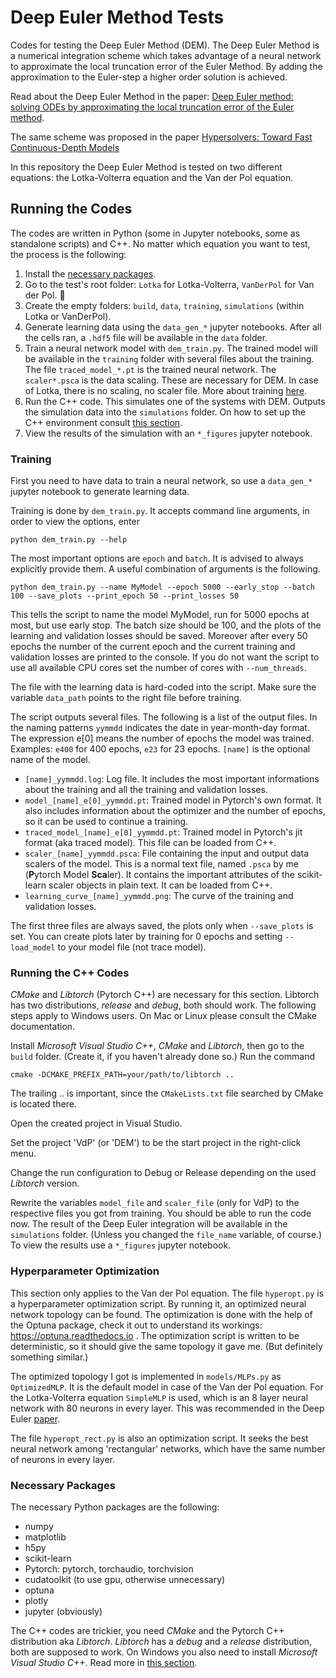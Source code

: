 # Deep Euler Method Tests
Codes for testing the Deep Euler Method (DEM). The Deep Euler Method is a numerical integration scheme which takes advantage of a neural network to approximate the local truncation error of the Euler Method. By adding the approximation to the Euler-step a higher order solution is achieved.

Read about the Deep Euler Method in the paper:
[Deep Euler method: solving ODEs by approximating the local truncation error of the Euler method](https://arxiv.org/abs/2003.09573).

The same scheme was proposed in the paper [Hypersolvers: Toward Fast Continuous-Depth Models](https://papers.nips.cc/paper/2020/hash/f1686b4badcf28d33ed632036c7ab0b8-Abstract.html)

In this repository the Deep Euler Method is tested on two different equations: the Lotka-Volterra equation and the Van der Pol equation. 

## Running the Codes

The codes are written in Python (some in Jupyter notebooks, some as standalone scripts) and C++. No matter which equation you want to test, the process is the following:
1. Install the [necessary packages](#necessary-packages).
1. Go to the test's root folder: `Lotka` for Lotka-Volterra, `VanDerPol` for Van der Pol. :slightly_smiling_face:
1. Create the empty folders: `build`, `data`, `training`, `simulations` (within Lotka or VanDerPol).
1. Generate learning data using the `data_gen_*` jupyter notebooks. After all the cells ran, a `.hdf5` file will be available in the `data` folder.
1. Train a neural network model with `dem_train.py`. The trained model will be available in the `training` folder with several files about the training. The file `traced_model_*.pt` is the trained neural network. The `scaler*.psca` is the data scaling. These are necessary for DEM. In case of Lotka, there is no scaling, no scaler file. More about training [here](#training).
1. Run the C++ code. This simulates one of the systems with DEM. Outputs the simulation data into the `simulations` folder. On how to set up the C++ environment consult [this section](#running-the-c-codes).
1. View the results of the simulation with an `*_figures` jupyter notebook.

### Training
First you need to have data to train a neural network, so use a `data_gen_*` jupyter notebook to generate learning data. 

Training is done by `dem_train.py`. It accepts command line arguments, in order to view the options, enter
```
python dem_train.py --help
```
The most important options are `epoch` and `batch`. It is advised to always explicitly provide them. A useful combination of arguments is the following.
```
python dem_train.py --name MyModel --epoch 5000 --early_stop --batch 100 --save_plots --print_epoch 50 --print_losses 50
```
This tells the script to name the model MyModel, run for 5000 epochs at most, but use early stop. The batch size should be 100, and the plots of the learning and validation losses should be saved. Moreover after every 50 epochs the number of the current epoch and the current training and validation losses are printed to the console. If you do not want the script to use all available CPU cores set the number of cores with `--num_threads`.

The file with the learning data is hard-coded into the script. Make sure the variable `data_path` points to the right file before training.

The script outputs several files. The following is a list of the output files. In the naming patterns `yymmdd` indicates the date in year-month-day format. The expression e[0] means the number of epochs the model was trained. Examples: `e400` for 400 epochs, `e23` for 23 epochs. `[name]` is the optional name of the model.
* `[name]_yymmdd.log`: Log file. It includes the most important informations about the training and all the training and validation losses.
* `model_[name]_e[0]_yymmdd.pt`: Trained model in Pytorch's own format. It also includes information about the optimizer and the number of epochs, so it can be used to continue a training.
* `traced_model_[name]_e[0]_yymmdd.pt`: Trained model in Pytorch's jit format (aka traced model). This file can be loaded from C++.
* `scaler_[name]_yymmdd.psca`: File containing the input and output data scalers of the model. This is a normal text file, named `.psca` by me (**P**ytorch Model **Sca**ler). It contains the important attributes of the scikit-learn scaler objects in plain text. It can be loaded from C++.
* `learning_curve_[name]_yymmdd.png`: The curve of the training and validation losses.

The first three files are always saved, the plots only when `--save_plots` is set. You can create plots later by training for 0 epochs and setting `--load_model` to your model file (not trace model).

### Running the C++ Codes
*CMake* and *Libtorch* (Pytorch C++) are necessary for this section. Libtorch has two distributions, *release* and *debug*, both should work. 
The following steps apply to Windows users. On Mac or Linux please consult the CMake documentation.

Install *Microsoft Visual Studio C++*, *CMake* and *Libtorch*, then go to the `build` folder. (Create it, if you haven't already done so.) 
Run the command 
```
cmake -DCMAKE_PREFIX_PATH=your/path/to/libtorch ..
```
The trailing .. is important, since the `CMakeLists.txt` file searched by CMake is located there. 

Open the created project in Visual Studio. 

Set the project 'VdP' (or 'DEM') to be the start project in the right-click menu. 

Change the run configuration to Debug or Release depending on the used *Libtorch* version. 

Rewrite the variables `model_file` and `scaler_file` (only for VdP) to the respective files you got from training. You should be able to run the code now. The result of the Deep Euler integration will be available in the `simulations` folder. (Unless you changed the `file_name` variable, of course.) To view the results use a `*_figures` jupyter notebook.

### Hyperparameter Optimization
This section only applies to the Van der Pol equation. The file `hyperopt.py` is a hyperparameter optimization script. By running it, an optimized neural network topology can be found. The optimization is done with the help of the Optuna package, check it out to understand its workings: https://optuna.readthedocs.io . The optimization script is written to be deterministic, so it should give the same topology it gave me. (But definitely something similar.) 

The optimized topology I got is implemented in `models/MLPs.py` as `OptimizedMLP`. It is the default model in case of the Van der Pol equation. For the Lotka-Volterra equation `SimpleMLP` is used, which is an 8 layer neural network with 80 neurons in every layer. This was recommended in the Deep Euler [paper](https://arxiv.org/abs/2003.09573).

The file `hyperopt_rect.py` is also an optimization script. It seeks the best neural network among 'rectangular' networks, which have the same number of neurons in every layer.

### Necessary Packages
The necessary Python packages are the following:
* numpy
* matplotlib
* h5py
* scikit-learn
* Pytorch: pytorch, torchaudio, torchvision
* cudatoolkit (to use gpu, otherwise unnecessary)
* optuna
* plotly
* jupyter (obviously)

The C++ codes are trickier, you need *CMake* and the Pytorch C++ distribution aka *Libtorch*. *Libtorch* has a *debug* and a *release* distribution, both are supposed to work. On Windows you also need to install *Microsoft Visual Studio C++*. Read more in [this section](#running-the-c-codes).
